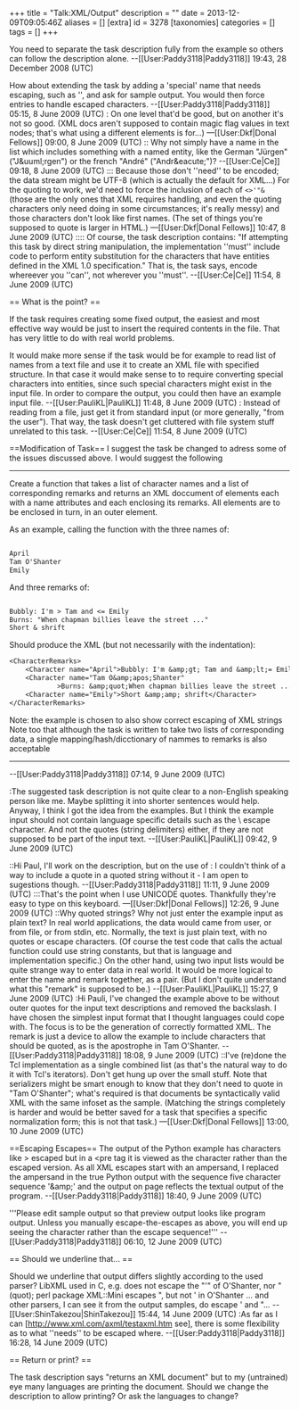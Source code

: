 +++
title = "Talk:XML/Output"
description = ""
date = 2013-12-09T09:05:46Z
aliases = []
[extra]
id = 3278
[taxonomies]
categories = []
tags = []
+++

You need to separate the task description fully from the example so others can follow the description alone. --[[User:Paddy3118|Paddy3118]] 19:43, 28 December 2008 (UTC)

How about extending the task by adding a 'special' name that needs escaping, such as '<None>', and ask for sample output. You would then force entries to handle escaped characters. --[[User:Paddy3118|Paddy3118]] 05:15, 8 June 2009 (UTC)
: On one level that'd be good, but on another it's not so good. (XML docs aren't supposed to contain magic flag values in text nodes; that's what using a different elements is for...) —[[User:Dkf|Donal Fellows]] 09:00, 8 June 2009 (UTC)
:: Why not simply have a name in the list which includes something with a named entity, like the German "Jürgen" ("J&amp;uuml;rgen") or the french "André" ("Andr&amp;eacute;")? --[[User:Ce|Ce]] 09:18, 8 June 2009 (UTC)
::: Because those don't ''need'' to be encoded; the data stream might be UTF-8 (which is actually the default for XML...) For the quoting to work, we'd need to force the inclusion of each of <code><>'"&amp;</code> (those are the only ones that XML requires handling, and even the quoting characters only need doing in some circumstances; it's really messy) and those characters don't look like first names. (The set of things you're supposed to quote is larger in HTML.) —[[User:Dkf|Donal Fellows]] 10:47, 8 June 2009 (UTC)
:::: Of course, the task description contains: "If attempting this task by direct string manipulation, the implementation ''must'' include code to perform entity substitution for the characters that have entities defined in the XML 1.0 specification." That is, the task says, encode whereever you ''can'', not wherever you ''must''. --[[User:Ce|Ce]] 11:54, 8 June 2009 (UTC)

== What is the point? ==

If the task requires creating some fixed output, the easiest and most effective way would be just to insert the required contents in the file. That has very little to do with real world problems.

It would make more sense if the task would be for example to read list of names from a text file and use it to create an XML file with specified structure. In that case it would make sense to to require converting special characters into entities, since such special characters might exist in the input file. In order to compare the output, you could then have an example input file. --[[User:PauliKL|PauliKL]] 11:48, 8 June 2009 (UTC)
: Instead of reading from a file, just get it from standard input (or more generally, "from the user"). That way, the task doesn't get cluttered with file system stuff unrelated to this task. --[[User:Ce|Ce]] 11:54, 8 June 2009 (UTC)

==Modification of Task==
I suggest the task be changed to adress some of the issues discussed above. I would suggest the following

----
Create a function that takes a list of character names and a list of corresponding remarks and returns an XML doccument of <code><Character></code> elements each with a name attributes and each enclosing its remarks. All <code><Character></code> elements are to be enclosed in turn, in an outer <code><CharacterRemarks></code> element. 

As an example, calling the function with the three names of: 

```txt

April
Tam O'Shanter
Emily
```

And three remarks of:

```txt

Bubbly: I'm > Tam and <= Emily
Burns: "When chapman billies leave the street ..."
Short & shrift
```

Should produce the XML (but not necessarily with the indentation):

```txt
<CharacterRemarks>
    <Character name="April">Bubbly: I'm &amp;gt; Tam and &amp;lt;= Emily</Character>
    <Character name="Tam O&amp;apos;Shanter"
            >Burns: &amp;quot;When chapman billies leave the street ...&amp;quot;</Character>
    <Character name="Emily">Short &amp;amp; shrift</Character>
</CharacterRemarks>
```


Note: the example is chosen to also show correct escaping of XML strings
Note too that although the task is written to take two lists of corresponding  data, a single mapping/hash/dicctionary of nammes to remarks is also acceptable

----


--[[User:Paddy3118|Paddy3118]] 07:14, 9 June 2009 (UTC)

:The suggested task description is not quite clear to a non-English speaking person like me. Maybe splitting it into shorter sentences would help. Anyway, I think I got the idea from the examples. But I think the example input should not contain language specific details such as the \ escape character. And not the quotes (string delimiters) either, if they are not supposed to be part of the input text. --[[User:PauliKL|PauliKL]] 09:42, 9 June 2009 (UTC)

::Hi Paul, I'll work on the description, but on the use of \: I couldn't think of a way to include a quote in a quoted string without it - I am open to sugestions though. --[[User:Paddy3118|Paddy3118]] 11:11, 9 June 2009 (UTC)
:::That's the point when I use UNICODE quotes. Thankfully they're easy to type on this keyboard. —[[User:Dkf|Donal Fellows]] 12:26, 9 June 2009 (UTC)
::Why quoted strings? Why not just enter the example input as plain text? In real world applications, the data would came from user, or from file, or from stdin, etc. Normally, the text is just plain text, with no quotes or escape characters. (Of course the test code that calls the actual function could use string constants, but that is language and implementation specific.) On the other hand, using two input lists would be quite strange way to enter data in real world. It would be more logical to enter the name and remark together, as a pair. (But I don't quite understand what this "remark" is supposed to be.) --[[User:PauliKL|PauliKL]] 15:27, 9 June 2009 (UTC)
:Hi Pauli, I've changed the example above to be without outer quotes for the input text descriptions and removed the backslash. I have chosen the simplest input format that I thought languages could cope with. The focus is to be the generation of correctly formatted XML. The remark is just a device to allow the example to include characters that should be quoted, as is the apostrophe in Tam O'Shanter. --[[User:Paddy3118|Paddy3118]] 18:08, 9 June 2009 (UTC)
::I've (re)done the Tcl implementation as a single combined list (as that's the natural way to do it with Tcl's iterators). Don't get hung up over the small stuff. Note that serializers might be smart enough to know that they don't need to quote in "Tam O'Shanter"; what's required is that documents be syntactically valid XML with the same infoset as the sample. (Matching the strings completely is harder and would be better saved for a task that specifies a specific normalization form; this is not that task.) —[[User:Dkf|Donal Fellows]] 13:00, 10 June 2009 (UTC)

==Escaping Escapes==
The output of the Python example has characters like > escaped but in a <pre tag it is viewed as the character rather than the escaped version. As all XML escapes start with an ampersand, I replaced the ampersand in the true Python output with the sequence five character sequence '&amp;amp;' and the output on page reflects the textual output of the program. --[[User:Paddy3118|Paddy3118]] 18:40, 9 June 2009 (UTC)

'''Please edit sample output so that preview output looks like program output. Unless you manually escape-the-escapes as above, you will end up seeing the character rather than the escape sequence!''' --[[User:Paddy3118|Paddy3118]] 06:10, 12 June 2009 (UTC)

== Should we underline that... ==

Should we underline that output differs slightly according to the used parser? LibXML used in C, e.g. does not escape the "'" of O'Shanter, nor " (quot); perl package XML::Mini escapes ", but not ' in O'Shanter ... and other parsers, I can see it from the output samples, do escape ' and "... --[[User:ShinTakezou|ShinTakezou]] 15:44, 14 June 2009 (UTC)
:As far as I can [http://www.xml.com/axml/testaxml.htm see], there is some flexibility as to what ''needs'' to be escaped where. --[[User:Paddy3118|Paddy3118]] 16:28, 14 June 2009 (UTC)

== Return or print? ==

The task description says "returns an XML document" but to my (untrained) eye many languages are printing the document. Should we change the description to allow printing? Or ask the languages to change?
